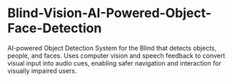 # Blind-Vision-AI-Powered-Object-Face-Detection
AI-powered Object Detection System for the Blind that detects objects, people, and faces. Uses computer vision and speech feedback to convert visual input into audio cues, enabling safer navigation and interaction for visually impaired users.
